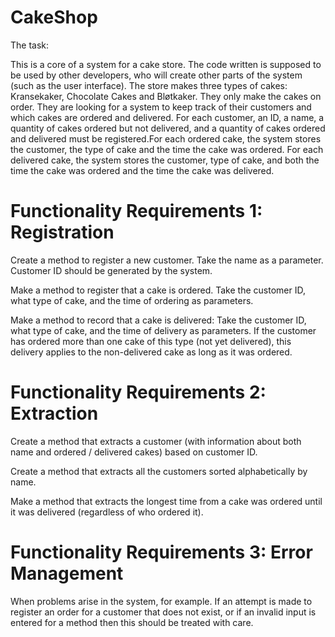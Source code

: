 # CakeShop

The task:

This is a core of a system for a cake store. The code written  is supposed to be used by other developers, who will create
other parts of the system (such as the user interface). The store makes three types of cakes: Kransekaker, Chocolate Cakes and Bløtkaker. 
They only make the cakes on order. They are looking for a system to keep track of their customers and which cakes are ordered and
delivered. For each customer, an ID, a name, a quantity of cakes ordered but not delivered, and a quantity of cakes ordered and delivered
must be registered.For each ordered cake, the system stores the customer, the type of cake and the time the cake was ordered.
For each delivered cake, the system stores the customer, type of cake, and both the time the cake was ordered and the time the cake
was delivered.

# Functionality Requirements 1: Registration

Create a method to register a new customer. Take the name as a parameter. Customer ID should be generated by the system.

Make a method to register that a cake is ordered. Take the customer ID, what type of cake, and the time of ordering as parameters.

Make a method to record that a cake is delivered: Take the customer ID, what type of cake, and the time of delivery as parameters.
If the customer has ordered more than one cake of this type (not yet delivered), this delivery applies to the non-delivered cake as 
long as it was ordered.

# Functionality Requirements 2: Extraction

Create a method that extracts a customer (with information about both name and ordered / delivered cakes) based on customer ID.

Create a method that extracts all the customers sorted alphabetically by name.

Make a method that extracts the longest time from a cake was ordered until it was delivered (regardless of who ordered it).


# Functionality Requirements 3: Error Management

When problems arise in the system, for example. If an attempt is made to register an order for a customer that does not exist,
or if an invalid input is entered for a method then this should be treated with care.
